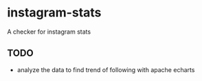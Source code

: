 # instagram-stats
A checker for instagram stats

## TODO
- analyze the data to find trend of following with apache echarts